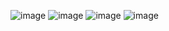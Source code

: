 ![image](https://github.com/user-attachments/assets/d332e9e5-5d15-4f43-acbc-c8618cd5118f)
![image](https://github.com/user-attachments/assets/c3c0f5b7-f5e3-4bdf-80a1-4fc3992c6314)
![image](https://github.com/user-attachments/assets/a29dd617-e916-4275-8286-3c1c3614d3f2)
![image](https://github.com/user-attachments/assets/29aaedf5-e23a-4b40-bc18-d71634392828)



